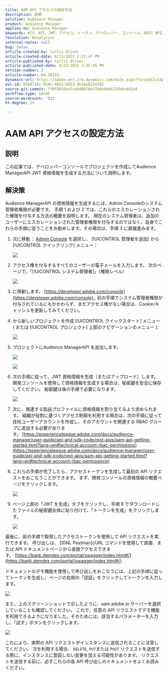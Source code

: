 ```yaml
---
title: AAM API アクセスの設定方法
description: 説明
solution: Audience Manager
product: Audience Manager
applies-to: Audience Manager
keywords: KCS、API、JWT、アクセス、トークン、デベロッパー、コンソール、REST API、REST
resolution: Resolution
internal-notes: null
bug: false
article-created-by: Curtis Oliver
article-created-date: 8/23/2022 2:21:47 PM
article-published-by: Curtis Oliver
article-published-date: 8/23/2022 2:35:45 PM
version-number: 2
article-number: KA-20323
dynamics-url: https://adobe-ent.crm.dynamics.com/main.aspx?forceUCI=1&pagetype=entityrecord&etn=knowledgearticle&id=494ec7ea-ee22-ed11-b83e-0022480868ff
exl-id: 93b0716c-01dc-4915-8853-4b16eb3243d2
source-git-commit: 7f0f5035ea7cebd60f6ec7bda9de6225b6c602a4
workflow-type: tm+mt
source-wordcount: '512'
ht-degree: 2%

---
```


# AAM API アクセスの設定方法

## 説明

この記事では、デベロッパーコンソールでプロジェクトを作成してAudience ManagerAPI JWT 資格情報を生成する方法について説明します。

## 解決策

Audience ManagerAPI の資格情報を生成するには、Admin Consoleのシステム管理者権限が必要です。 手順 1 および 2 では、これらのエスカレーションされた権限を付与する方法の概要を説明します。 現在のシステム管理者は、追加のユーザーにエスカレーションされた管理者権限を付与するのではなく、自身でこれらの手順に従うことをお勧めします。その場合は、手順 3 に直接進みます。

1. 次に移動： [Admin Console](https://adminconsole.adobe.com/) を選択し、 [!UICONTROL 管理者を追加] から [!UICONTROL クイックリンク] メニュー：

   ![](assets/27c759f0-4418-ed11-b83e-0022480868ff.png)

1. アクセス権を付与するすべてのユーザーの電子メールを入力します。 次のページで、「[!UICONTROL システム管理者]」（権限レベル）

   ![](assets/4eaf764b-4518-ed11-b83e-0022480868ff.png)

1. に移動します。 [https://developer.adobe.com/console](https://developer.adobe.com/console) . 前の手順でシステム管理者権限が付与されているにもかかわらず、まだアクセス権がない場合は、Cookie/キャッシュを更新してみてください。

1. から新しいプロジェクトを作成 [!UICONTROL クイックスタート] メニュー ( または [!UICONTROL プロジェクト] 上部のナビゲーションのメニュー ):

   ![](assets/363a9d79-1418-ed11-b83e-0022480868ff.png)

1. プロジェクトにAudience ManagerAPI を追加します。

   ![](assets/a06e1ebd-1418-ed11-b83e-0022480868ff.png)

   ![](assets/26768505-1518-ed11-b83e-0022480868ff.png)

1. 次の手順に従って、JWT 資格情報を生成（またはアップロード）します。 開発コンソールを使用して資格情報を生成する場合は、秘密鍵を安全に保存してください。 秘密鍵は後の手順で必要になります。 

   ![](assets/d7e73a64-1518-ed11-b83e-0022480868ff.png)

1. 次に、関連する製品プロファイルに資格情報を割り当てるよう求められます。 組織が役割に基づくアクセス制御を利用する場合は、次の手順に従って技術ユーザーアカウントを作成し、そのアカウントを関連する RBAC グループに追加する必要があります。 [https://experienceleague.adobe.com/docs/audience-manager/user-guide/api-and-sdk-code/rest-apis/aam-api-getting-started.html?lang=en#technical-account-rbac-permissions](https://experienceleague.adobe.com/docs/audience-manager/user-guide/api-and-sdk-code/rest-apis/aam-api-getting-started.html?lang=en#technical-account-rbac-permissions)

1. これらの手順が完了したら、アクセストークンを生成して最初の API リクエストをおこなうことができます。 まず、開発コンソールの資格情報の概要ページをクリックします。

   ![](assets/f9ef434b-ef22-ed11-b83e-0022480868ff.png)

1. ページ上部の「JWT を生成」タブをクリックし、手順 6 でダウンロードしたファイルの秘密鍵全体に貼り付けて、「トークンを生成」をクリックします。

   ![](assets/54d65c8d-ef22-ed11-b83e-0022480868ff.png)

最後に、前の手順で取得したアクセストークンを使用して API リクエストを実行できます。 呼び出しは、 [!DNL Postman]cURL コマンドを使用して直接、または API ドキュメントページから直接アクセスできます。 [https://bank.demdex.com/portal/swagger/index.html#/](https://bank.demdex.com/portal/swagger/index.html#/)

ドキュメントのデモ機能を使用して呼び出しをおこなうには、上記の手順に従ってトークンを生成し、ページの右側の「認証」をクリックしてトークンを入力します。

![](assets/ba540b4f-f022-ed11-b83e-0022480868ff.png)

また、上のスクリーンショットで示したように、aam.adobe.io サーバーを選択していることも確認してください。 これで、任意の API リクエストでデモ機能を利用できるようになりました。そのためには、該当するパラメーターを入力し、「試す」ボタンをクリックします。

![](assets/0ef8197f-f022-ed11-b83e-0022480868ff.png)

これにより、実際の API リクエストがインスタンスに送信されることに注意してください。 次を利用する場合、 `DELETE`, `PUT`または `POST` リクエストを送信する際に、インスタンスに意図しない変更を加える可能性があります。 リクエストを送信する前に、必ずこれらの各 API 呼び出しのドキュメントをよくお読みください。
